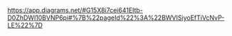 https://app.diagrams.net/#G15X8i7cei641EItb-D0ZhDWl10BVNP6pi#%7B%22pageId%22%3A%22BWVISiyoEfTiVcNvP-LE%22%7D
